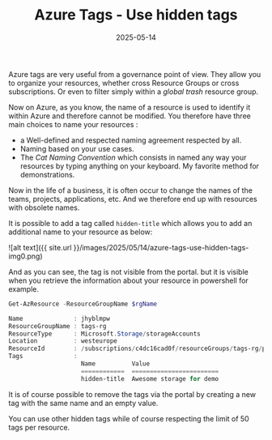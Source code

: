 ﻿---
layout: post
title: Azure Tags - Use hidden tags
date: 2025-05-14
categories: [ "Azure" ]
comments_id: 53 
---

Azure tags are very useful from a governance point of view. They allow you to organize your resources, whether cross Resource Groups or cross subscriptions. Or even to filter simply within a *global trash* resource group.

Now on Azure, as you know, the name of a resource is used to identify it within Azure and therefore cannot be modified.
You therefore have three main choices to name your resources :

- a Well-defined and respected naming agreement respected by all.
- Naming based on your use cases.
- The _Cat Naming Convention_ which consists in named any way your resources by typing anything on your keyboard. My favorite method for demonstrations.  

Now in the life of a business, it is often occur to change the names of the teams, projects, applications, etc. And we therefore end up with resources with obsolete names.

It is possible to add a tag called `hidden-title` which allows you to add an additional name to your resource as below:

![alt text]({{ site.url }}/images/2025/05/14/azure-tags-use-hidden-tags-img0.png)

And as you can see, the tag is not visible from the portal. but it is visible when you retrieve the information about your resource in powershell for example.

```powershell
Get-AzResource -ResourceGroupName $rgName

Name              : jhyblmpw
ResourceGroupName : tags-rg
ResourceType      : Microsoft.Storage/storageAccounts
Location          : westeurope
ResourceId        : /subscriptions/c4dc16cad0f/resourceGroups/tags-rg/providers/Microsoft.Storage/storageAccounts/jhyblmpw
Tags              :
                    Name          Value
                    ============  ========================
                    hidden-title  Awesome storage for demo

```

It is of course possible to remove the tags via the portal by creating a new tag with the same name and an empty value.

You can use other hidden tags while of course respecting the limit of 50 tags per resource.
